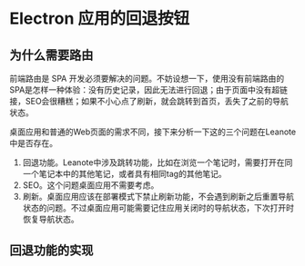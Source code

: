 # Electron 应用的回退按钮

## 为什么需要路由

前端路由是 SPA 开发必须要解决的问题。不妨设想一下，使用没有前端路由的SPA是怎样一种体验：没有历史记录，因此无法进行回退；由于页面中没有超链接，SEO会很糟糕；如果不小心点了刷新，就会跳转到首页，丢失了之前的导航状态。

桌面应用和普通的Web页面的需求不同，接下来分析一下这的三个问题在Leanote中是否存在。
1. 回退功能。Leanote中涉及跳转功能，比如在浏览一个笔记时，需要打开在同一个笔记本中的其他笔记，或者具有相同tag的其他笔记。
2. SEO。这个问题桌面应用不需要考虑。
3. 刷新。桌面应用应该在部署模式下禁止刷新功能，不会遇到刷新之后重置导航状态的问题。不过桌面应用可能需要记住应用关闭时的导航状态，下次打开时恢复导航状态。

## 回退功能的实现
